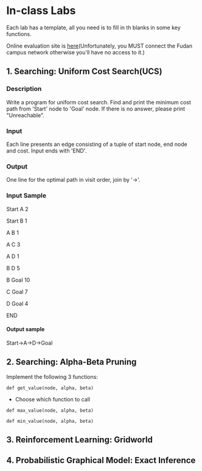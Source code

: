 # In-class Labs
Each lab has a template, all you need is to fill in th blanks in some key functions.
 
Online evaluation site is [here](http://10.88.3.61)(Unfortunately, you MUST connect the Fudan campus network otherwise you'll have no access to it.)

## 1. Searching: Uniform Cost Search(UCS)
### Description
Write a program for uniform cost search. Find and print the minimum cost path from 'Start' node to 'Goal' node. If there is no answer, please print "Unreachable".

### Input
Each line presents an edge consisting of a tuple of start node, end node and cost. Input ends with 'END'.

### Output
One line for the optimal path in visit order, join by '->'.

### Input Sample
Start A 2

Start B 1

A B 1

A C 3

A D 1

B D 5

B Goal 10

C Goal 7

D Goal 4

END

#### Output sample
Start->A->D->Goal

## 2. Searching: Alpha-Beta Pruning
Implement the following 3 functions:

`def get_value(node, alpha, beta)`

* Choose which function to call

`def max_value(node, alpha, beta)`

`def min_value(node, alpha, beta)`

## 3. Reinforcement Learning: Gridworld

## 4. Probabilistic Graphical Model: Exact Inference
